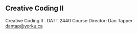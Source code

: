 ## Creative Coding II

Creative Coding II . DATT 2440
Course Director: Dan Tapper <dantap@yorku.ca>



